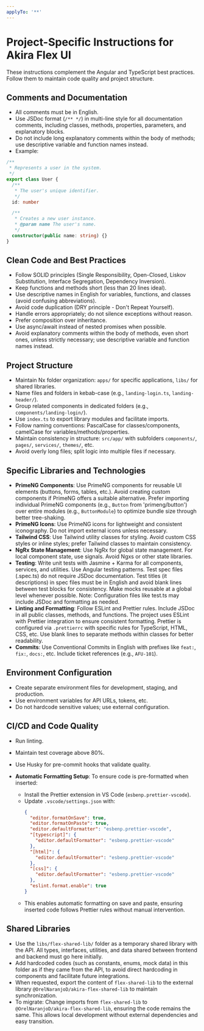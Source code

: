 ```yaml
---
applyTo: '**'
---
```


# Project-Specific Instructions for Akira Flex UI

These instructions complement the Angular and TypeScript best practices. Follow
them to maintain code quality and project structure.

## Comments and Documentation

- All comments must be in English.
- Use JSDoc format (`/** */`) in multi-line style for all documentation
  comments, including classes, methods, properties, parameters, and explanatory
  blocks.
- Do not include long explanatory comments within the body of methods; use
  descriptive variable and function names instead.
- Example:

```typescript
/**
 * Represents a user in the system.
 */
export class User {
  /**
   * The user's unique identifier.
   */
  id: number

  /**
   * Creates a new user instance.
   * @param name The user's name.
   */
  constructor(public name: string) {}
}
```

## Clean Code and Best Practices

- Follow SOLID principles (Single Responsibility, Open-Closed, Liskov
  Substitution, Interface Segregation, Dependency Inversion).
- Keep functions and methods short (less than 20 lines ideal).
- Use descriptive names in English for variables, functions, and classes (avoid
  confusing abbreviations).
- Avoid code duplication (DRY principle - Don't Repeat Yourself).
- Handle errors appropriately; do not silence exceptions without reason.
- Prefer composition over inheritance.
- Use async/await instead of nested promises when possible.
- Avoid explanatory comments within the body of methods, even short ones, unless
  strictly necessary; use descriptive variable and function names instead.

## Project Structure

- Maintain Nx folder organization: `apps/` for specific applications, `libs/`
  for shared libraries.
- Name files and folders in kebab-case (e.g., `landing-login.ts`,
  `landing-header/`).
- Group related components in dedicated folders (e.g.,
  `components/landing-login/`).
- Use `index.ts` to export library modules and facilitate imports.
- Follow naming conventions: PascalCase for classes/components, camelCase for
  variables/methods/properties.
- Maintain consistency in structure: `src/app/` with subfolders `components/`,
  `pages/`, `services/`, `themes/`, etc.
- Avoid overly long files; split logic into multiple files if necessary.

## Specific Libraries and Technologies

- **PrimeNG Components**: Use PrimeNG components for reusable UI elements
  (buttons, forms, tables, etc.). Avoid creating custom components if PrimeNG
  offers a suitable alternative. Prefer importing individual PrimeNG components
  (e.g., `Button` from 'primeng/button') over entire modules (e.g.,
  `ButtonModule`) to optimize bundle size through better tree-shaking.
- **PrimeNG Icons**: Use PrimeNG icons for lightweight and consistent
  iconography. Do not import external icons unless necessary.
- **Tailwind CSS**: Use Tailwind utility classes for styling. Avoid custom CSS
  styles or inline styles; prefer Tailwind classes to maintain consistency.
- **NgRx State Management**: Use NgRx for global state management. For local
  component state, use signals. Avoid Ngxs or other state libraries.
- **Testing**: Write unit tests with Jasmine + Karma for all components,
  services, and utilities. Use Angular testing patterns. Test spec files
  (.spec.ts) do not require JSDoc documentation. Test titles (it descriptions)
  in spec files must be in English and avoid blank lines between test blocks for
  consistency. Make mocks reusable at a global level whenever possible. Note:
  Configuration files like test.ts may include JSDoc and formatting as needed.
- **Linting and Formatting**: Follow ESLint and Prettier rules. Include JSDoc in
  all public classes, methods, and functions. The project uses ESLint with
  Prettier integration to ensure consistent formatting. Prettier is configured
  via `.prettierrc` with specific rules for TypeScript, HTML, CSS, etc. Use
  blank lines to separate methods within classes for better readability.
- **Commits**: Use Conventional Commits in English with prefixes like `feat:`,
  `fix:`, `docs:`, etc. Include ticket references (e.g., `AFU-101`).

## Environment Configuration

- Create separate environment files for development, staging, and production.
- Use environment variables for API URLs, tokens, etc.
- Do not hardcode sensitive values; use external configuration.

## CI/CD and Code Quality

- Run linting.
- Maintain test coverage above 80%.
- Use Husky for pre-commit hooks that validate quality.

- **Automatic Formatting Setup**: To ensure code is pre-formatted when inserted:
  - Install the Prettier extension in VS Code (`esbenp.prettier-vscode`).
  - Update `.vscode/settings.json` with:
    ```json
    {
      "editor.formatOnSave": true,
      "editor.formatOnPaste": true,
      "editor.defaultFormatter": "esbenp.prettier-vscode",
      "[typescript]": {
        "editor.defaultFormatter": "esbenp.prettier-vscode"
      },
      "[html]": {
        "editor.defaultFormatter": "esbenp.prettier-vscode"
      },
      "[css]": {
        "editor.defaultFormatter": "esbenp.prettier-vscode"
      },
      "eslint.format.enable": true
    }
    ```
  - This enables automatic formatting on save and paste, ensuring inserted code
    follows Prettier rules without manual intervention.

## Shared Libraries

- Use the `libs/flex-shared-lib/` folder as a temporary shared library with the
  API. All types, interfaces, utilities, and data shared between frontend and
  backend must go here initially.
- Add hardcoded codes (such as constants, enums, mock data) in this folder as if
  they came from the API, to avoid direct hardcoding in components and
  facilitate future integrations.
- When requested, export the content of `flex-shared-lib` to the external
  library `@OrelNaranjoD/akira-flex-shared-lib` to maintain synchronization.
- To migrate: Change imports from `flex-shared-lib` to
  `@OrelNaranjoD/akira-flex-shared-lib`, ensuring the code remains the same.
  This allows local development without external dependencies and easy
  transition.
